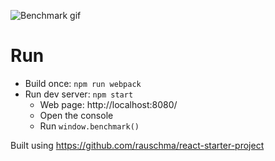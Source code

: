 ![Benchmark gif](http://i.imgur.com/ufZeDFd.gif)

# Run

* Build once: `npm run webpack`
* Run dev server: `npm start`
    * Web page: http://localhost:8080/
    * Open the console
    * Run `window.benchmark()`


Built using https://github.com/rauschma/react-starter-project
